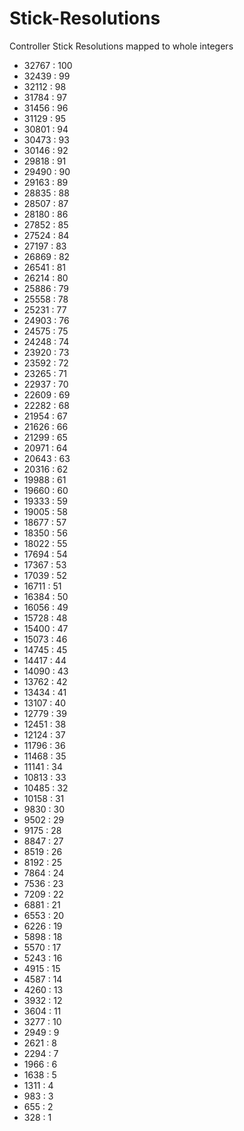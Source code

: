 # Stick-Resolutions
Controller Stick Resolutions mapped to whole integers

- 32767 : 100
- 32439 : 99
- 32112 : 98
- 31784 : 97
- 31456 : 96
- 31129 : 95
- 30801 : 94
- 30473 : 93
- 30146 : 92
- 29818 : 91
- 29490 : 90
- 29163 : 89
- 28835 : 88
- 28507 : 87
- 28180 : 86
- 27852 : 85
- 27524 : 84
- 27197 : 83
- 26869 : 82
- 26541 : 81
- 26214 : 80
- 25886 : 79
- 25558 : 78
- 25231 : 77
- 24903 : 76
- 24575 : 75
- 24248 : 74
- 23920 : 73
- 23592 : 72
- 23265 : 71
- 22937 : 70
- 22609 : 69
- 22282 : 68
- 21954 : 67
- 21626 : 66
- 21299 : 65
- 20971 : 64
- 20643 : 63
- 20316 : 62
- 19988 : 61
- 19660 : 60
- 19333 : 59
- 19005 : 58
- 18677 : 57
- 18350 : 56
- 18022 : 55
- 17694 : 54
- 17367 : 53
- 17039 : 52
- 16711 : 51
- 16384 : 50
- 16056 : 49
- 15728 : 48
- 15400 : 47
- 15073 : 46
- 14745 : 45
- 14417 : 44
- 14090 : 43
- 13762 : 42
- 13434 : 41
- 13107 : 40
- 12779 : 39
- 12451 : 38
- 12124 : 37
- 11796 : 36
- 11468 : 35
- 11141 : 34
- 10813 : 33
- 10485 : 32
- 10158 : 31
- 9830 : 30
- 9502 : 29
- 9175 : 28
- 8847 : 27
- 8519 : 26
- 8192 : 25
- 7864 : 24
- 7536 : 23
- 7209 : 22
- 6881 : 21
- 6553 : 20
- 6226 : 19
- 5898 : 18
- 5570 : 17
- 5243 : 16
- 4915 : 15
- 4587 : 14
- 4260 : 13
- 3932 : 12
- 3604 : 11
- 3277 : 10
- 2949 : 9
- 2621 : 8
- 2294 : 7
- 1966 : 6
- 1638 : 5
- 1311 : 4
- 983 : 3
- 655 : 2
- 328 : 1
